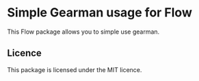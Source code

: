 # Simple Gearman usage for Flow

This Flow package allows you to simple use gearman.



## Licence

This package is licensed under the MIT licence.